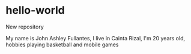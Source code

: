# hello-world
New repository


My name is John Ashley Fullantes, I live in Cainta Rizal, I'm 20 years old, hobbies playing basketball and mobile games
